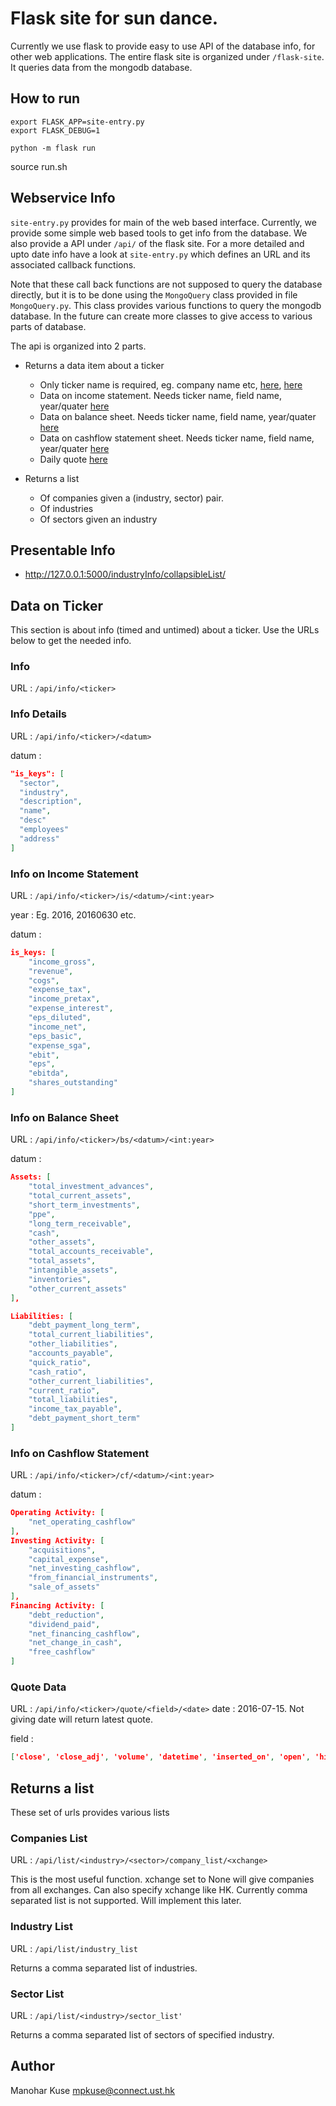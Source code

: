 # Flask site for sun dance.

Currently we use flask to provide easy to use API of the database info, for other web applications.
The entire flask site is organized under `/flask-site`.
It queries data from the mongodb database.


## How to run
```
export FLASK_APP=site-entry.py
export FLASK_DEBUG=1

python -m flask run

```

source run.sh


## Webservice Info
`site-entry.py` provides for main of the web based interface. Currently,
we provide some simple web based tools to get info from the database. We
also provide a API under `/api/` of the flask site. For a more detailed
and upto date info have a look at `site-entry.py` which defines an URL
and its associated callback functions.

Note that these call back functions
are not supposed to query the database directly, but it is to be done
using the `MongoQuery` class provided in file `MongoQuery.py`. This
class provides various functions to query the mongodb database. In the future
can create more classes to give access to various parts of database.

The api is organized into 2 parts.

- Returns a data item about a ticker
    * Only ticker name is required, eg. company name etc, [here](#info), [here](#info-details)
    * Data on income statement. Needs ticker name, field name, year/quater [here](#info-on-income-statement)
    * Data on balance sheet. Needs ticker name, field name, year/quater [here](#info-on-balance-sheet)
    * Data on cashflow statement sheet. Needs ticker name, field name, year/quater [here](#info-on-cashflow-statement)
    * Daily quote [here](#quote-data)

- Returns a list
    * Of companies given a (industry, sector) pair.
    * Of industries
    * Of sectors given an industry


## Presentable Info
* http://127.0.0.1:5000/industryInfo/collapsibleList/

## Data on Ticker
This section is about info (timed and untimed) about a ticker.
Use the URLs below to get the needed info.

### Info
URL : ``/api/info/<ticker>``<br/>


### Info Details
URL : ``/api/info/<ticker>/<datum>``<br/>

datum :
```json
"is_keys": [
  "sector",
  "industry",
  "description",
  "name",
  "desc"
  "employees"
  "address"
]
```


### Info on Income Statement
URL : ``/api/info/<ticker>/is/<datum>/<int:year>``<br/>

year : Eg. 2016, 20160630 etc.  

datum :
```json
is_keys: [
    "income_gross",
    "revenue",
    "cogs",
    "expense_tax",
    "income_pretax",
    "expense_interest",
    "eps_diluted",
    "income_net",
    "eps_basic",
    "expense_sga",
    "ebit",
    "eps",
    "ebitda",
    "shares_outstanding"
]
```

### Info on Balance Sheet
URL : ``/api/info/<ticker>/bs/<datum>/<int:year>``<br/>

datum :
```json
Assets: [
    "total_investment_advances",
    "total_current_assets",
    "short_term_investments",
    "ppe",
    "long_term_receivable",
    "cash",
    "other_assets",
    "total_accounts_receivable",
    "total_assets",
    "intangible_assets",
    "inventories",
    "other_current_assets"
],

Liabilities: [
    "debt_payment_long_term",
    "total_current_liabilities",
    "other_liabilities",
    "accounts_payable",
    "quick_ratio",
    "cash_ratio",
    "other_current_liabilities",
    "current_ratio",
    "total_liabilities",
    "income_tax_payable",
    "debt_payment_short_term"
]
```

### Info on Cashflow Statement
URL : ``/api/info/<ticker>/cf/<datum>/<int:year>``<br/>

datum :
```json
Operating Activity: [
    "net_operating_cashflow"
],
Investing Activity: [
    "acquisitions",
    "capital_expense",
    "net_investing_cashflow",
    "from_financial_instruments",
    "sale_of_assets"
],
Financing Activity: [
    "debt_reduction",
    "dividend_paid",
    "net_financing_cashflow",
    "net_change_in_cash",
    "free_cashflow"
]
```

### Quote Data
URL : ``/api/info/<ticker>/quote/<field>/<date>``
date : 2016-07-15. Not giving date will return latest quote.

field :
```json
['close', 'close_adj', 'volume', 'datetime', 'inserted_on', 'open', 'high', 'low']
```



## Returns a list
These set of urls provides various lists

### Companies List
URL : `/api/list/<industry>/<sector>/company_list/<xchange>`

This is the most useful function. xchange set to None will give companies from all exchanges. Can also specify xchange like HK. Currently comma
separated list is not supported. Will implement this later.

### Industry List
URL : ``/api/list/industry_list``

Returns a comma separated list of industries.

### Sector List
URL : ``/api/list/<industry>/sector_list'``

Returns a comma separated list of sectors of
specified industry.




## Author
Manohar Kuse <mpkuse@connect.ust.hk>
